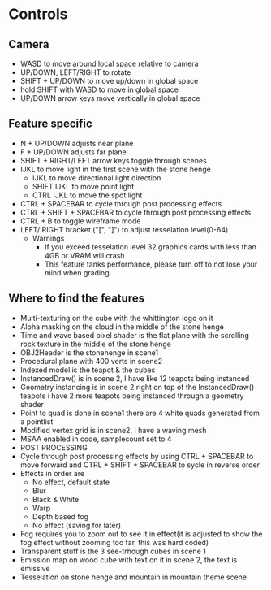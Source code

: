 # Controls
## Camera
- WASD to move around local space relative to camera
- UP/DOWN, LEFT/RIGHT to rotate
- SHIFT + UP/DOWN to move up/down in global space
- hold SHIFT with WASD to move in global space
- UP/DOWN arrow keys move vertically in global space

## Feature specific
- N + UP/DOWN adjusts near plane
- F + UP/DOWN adjusts far plane
- SHIFT + RIGHT/LEFT arrow keys toggle through scenes
- IJKL to move light in the first scene with the stone henge
    - IJKL to move directional light direction
    - SHIFT IJKL to move point light
    - CTRL IJKL to move the spot light
- CTRL + SPACEBAR to cycle through post processing effects
- CTRL + SHIFT + SPACEBAR to cycle through post processing effects
- CTRL + B to toggle wireframe mode
- LEFT/ RIGHT bracket ("[", "]") to adjust tesselation level(0-64)
    - Warnings 
        - If you exceed tesselation level 32 graphics cards with less than 4GB or VRAM will crash
        - This feature tanks performance, please turn off to not lose your mind when grading

## Where to find the features
- Multi-texturing on the cube with the whittington logo on it
- Alpha masking on the cloud in the middle of the stone henge
- Time and wave based pixel shader is the flat plane with the scrolling rock texture in the middle of the stone henge
- OBJ2Header is the stonehenge in scene1
- Procedural plane with 400 verts in scene2
- Indexed model is the teapot & the cubes
- InstancedDraw() is in scene 2, I have like 12 teapots being instanced
- Geometry instancing is in scene 2 right on top of the InstancedDraw() teapots i have 2 more teapots being instanced through a geometry shader
- Point to quad is done in scene1 there are 4 white quads generated from a pointlist
- Modified vertex grid is in scene2, I have a waving mesh
- MSAA enabled in code, samplecount set to 4
- POST PROCESSING
 - Cycle through post processing effects by using CTRL + SPACEBAR to move forward and CTRL + SHIFT + SPACEBAR to sycle in reverse order
 - Effects in order are 
    - No effect, default state
    - Blur
    - Black & White
    - Warp
    - Depth based fog
    - No effect (saving for later)
 - Fog requires you to zoom out to see it in effect(it is adjusted to show the fog effect without zooming too far, this was hard coded)
 - Transparent stuff is the 3 see-trhough cubes in scene 1
 - Emission map on wood cube with text on it in scene 2, the text is emissive
 - Tesselation on stone henge and mountain in mountain theme scene